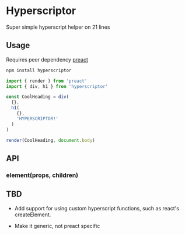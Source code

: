 # Hyperscriptor

Super simple hyperscript helper on 21 lines

## Usage

Requires peer dependency [preact](https://github.com/developit/preact)

```sh
npm install hyperscriptor
```

```js
import { render } from 'preact'
import { div, h1 } from 'hyperscriptor'

const CoolHeading = div(
  {},
  h1(
    {},
    'HYPERSCRIPTOR!'
  )
)

render(CoolHeading, document.body)
```

## API

### element(props, children)

## TBD

*   Add support for using custom hyperscript functions,
    such as react's createElement.

*   Make it generic, not preact specific
